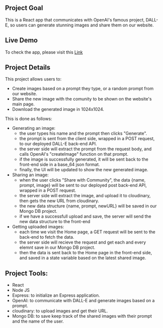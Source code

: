 ## Project Goal

This is a React app that communicates with OpenAI's famous project, DALL-E, so users can generate stunning images and share them on our website.

## Live Demo

To check the app, please visit this [Link](https://dall-e-clone-alpha.vercel.app/)

## Project Details

This project allows users to:
  - Create images based on a prompt they type, or a random prompt from our website.
  - Share the new image with the comunity to be shown on the website's main page.
  - Download the generated image in 1024x1024.


This is done as follows:
  - Generating an image:
    - the user types his name and the prompt then clicks "Generate".
    - the prompt is sent from the client side, wrapped in a POST request, to our deployed DALL-E back-end API.
    - the server side will extract the prompt from the request body, and calls OpenAI's "createImage" function on that prompt.
    - if the image is successfully generated, it will be sent back to the front-end side in a base_64 json format.
    - finally, the UI will be updated to show the new generated image.
  - Sharing an image:
    -  when the user clicks "Share with Community", the data {name, prompt, image} will be sent to our deployed post back-end API, wrapped in a POST request.
    -  the server side will extract the image, and upload it to cloudinary, then gets the new URL from cloudinary.
    -  the new data structure {name, prompt, newURL} will be saved in our Mongo DB project.
    -  if we have a successfull upload and save, the server will send the new data structure to the front-end
  - Getting uploaded images:
    -  each time we visit the Home page, a GET request will be sent to the back-end to fetch the data.
    -  the server side will recieve the request and get each and every elemnt save in our Mongo DB project.
    -  then the data is sent back to the Home page in the front-end side, and saved in a state variable based on the latest shared image.
    

## Project Tools:

  - React
  - Node JS
  - Express: to initialize an Express application.
  - OpenAI: to communicate with DALL-E and generate images based on a prompt.
  - cloudinary: to upload images and get their URL.
  - Mongo DB: to save keep track of the shared images with their prompt and the name of the user.
